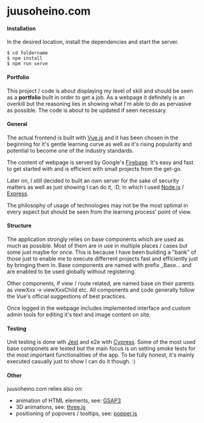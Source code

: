 # juusoheino.com  


#### Installation

In the desired location, install the dependencies and start the server.

```
$ cd foldername
$ npm install
$ npm run serve
```

#### Portfolio

This project / code is about displaying my level of skill and should be seen as a **portfolio** built in order to get a job. As a webpage it definitely is an overkill but the reasoning lies in showing what I'm able to do as pervasive as possible. The code is about to be updated if seen necessary.

#### General

The actual frontend is built with [Vue.js](https://vuejs.org/) and it has been chosen in the beginning for it's gentle learning curve as well as it's rising popularity and potential to become one of the industry standards.

The content of webpage is served by Google's [Firebase](https://firebase.google.com/). It's easy and fast to get started with and is efficient with small projects from the get-go.

Later on, I still decided to built an own server for the sake of security matters as well as just showing I can do it, :D, in which I used [Node.js](https://nodejs.org/en/) / [Express](https://expressjs.com/).

The philosophy of usage of technologies may not be the most optimal in every aspect but should be seen from the learning process' point of view.

#### Structure

The application strongly relies on base components which are used as much as possible. Most of them are in use in multiple places / cases but some just maybe for once. This is because I have been building a "bank" of those just to enable me to execute differrent projects fast and efficiently just by bringing them in. Base components are named with prefix _Base... and are enabled to be used globally without registering.

Other components, if view / route related, are named base on their parents as viewXxx -> viewXxxChild etc. All components and code generally follow the Vue's official suggestions of best practices.

Once logged in the webpage includes implemented interface and custom admin tools for editing it's text and image content on site.

#### Testing

Unit testing is done wth [Jest](https://jestjs.io/) and e2e with [Cypress](https://www.cypress.io/). Some of the most used base componets are tested but the main focus is on setting smoke tests for the most important functionalities of the app. To be fully honest, it's mainly executed casually just to show I can do it though. :)

#### Other

juusoheino.com relies also on:
* animation of HTML elements, see: [GSAP3](https://greensock.com/gsap/)
* 3D animations, see: [three.js](https://threejs.org/)
* positioning of popovers / tooltips, see: [popper.js](https://popper.js.org/)